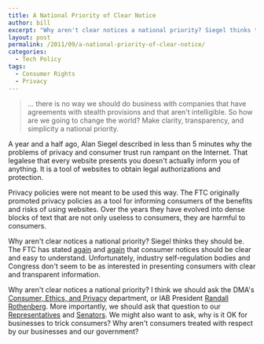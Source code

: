 ```yaml
---
title: A National Priority of Clear Notice
author: bill
excerpt: "Why aren't clear notices a national priority? Siegel thinks they should be. The FTC has stated again and again that consumer notices should be clear and easy to understand. Unfortunately, industry self-regulation bodies and Congress don't seem to be as interested in presenting consumers with clear and transparent information."
layout: post
permalink: /2011/09/a-national-priority-of-clear-notice/
categories:
  - Tech Policy
tags:
  - Consumer Rights
  - Privacy
---
```

> ... there is no way we should do business with companies that have agreements
> with stealth provisions and that aren't intelligible. So how are we going to
> change the world? Make clarity, transparency, and simplicity a national
> priority.

A year and a half ago, Alan Siegel described in less than 5 minutes why the 
problems of privacy and consumer trust run rampant on the Internet. That
legalese that every website presents you doesn't actually inform you of
anything. It is a tool of websites to obtain legal authorizations and
protection.

Privacy policies were not meant to be used this way. The FTC originally
promoted privacy policies as a tool for informing consumers of the benefits and
risks of using websites. Over the years they have evolved into dense blocks of
text that are not only useless to consumers, they are harmful to consumers.

Why aren't clear notices a national priority? Siegel thinks they should be. The
FTC has stated [again][1] and [again][2] that consumer notices should be clear
and easy to understand. Unfortunately, industry self-regulation bodies and
Congress don't seem to be as interested in presenting consumers with clear and
transparent information.

Why aren't clear notices a national priority? I think we should ask the DMA's
[Consumer, Ethics, and Privacy](mailto:privacy@the-dma.org) department, or IAB
President [Randall Rothenberg](mailto:Randall@iab.net). More importantly, we
should ask that question to our [Representatives][3] and [Senators][4]. We
might also want to ask, why is it OK for businesses to trick consumers? Why
aren't consumers treated with respect by our businesses and our government?

 [1]: http://www.ftc.gov/os/2009/02/P085400behavadreport.pdf
 [2]: http://www.ftc.gov/os/2010/12/101201privacyreport.pdf
 [3]: https://writerep.house.gov/writerep/welcome.shtml
 [4]: https://www.senate.gov/general/contact_information/senators_cfm.cfm
